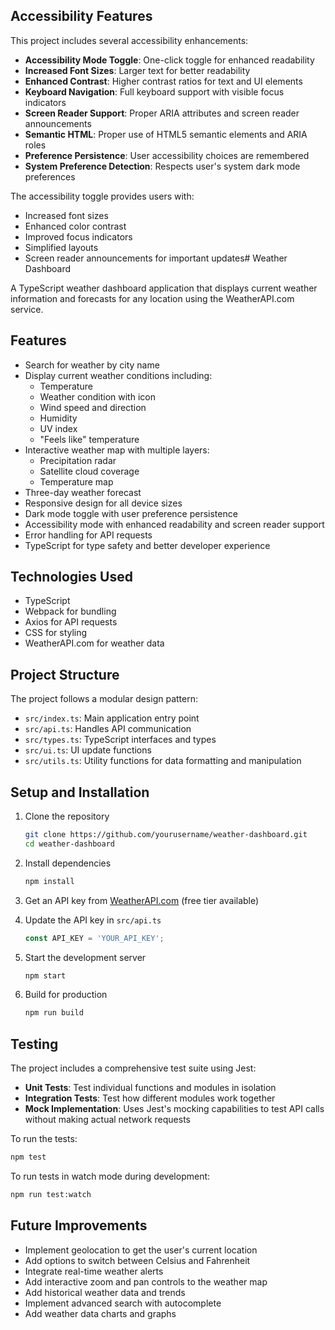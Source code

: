 ## Accessibility Features

This project includes several accessibility enhancements:

- **Accessibility Mode Toggle**: One-click toggle for enhanced readability
- **Increased Font Sizes**: Larger text for better readability
- **Enhanced Contrast**: Higher contrast ratios for text and UI elements
- **Keyboard Navigation**: Full keyboard support with visible focus indicators
- **Screen Reader Support**: Proper ARIA attributes and screen reader announcements
- **Semantic HTML**: Proper use of HTML5 semantic elements and ARIA roles
- **Preference Persistence**: User accessibility choices are remembered
- **System Preference Detection**: Respects user's system dark mode preferences

The accessibility toggle provides users with:

- Increased font sizes
- Enhanced color contrast
- Improved focus indicators
- Simplified layouts
- Screen reader announcements for important updates# Weather Dashboard

A TypeScript weather dashboard application that displays current weather information and forecasts for any location using the WeatherAPI.com service.

## Features

- Search for weather by city name
- Display current weather conditions including:
  - Temperature
  - Weather condition with icon
  - Wind speed and direction
  - Humidity
  - UV index
  - "Feels like" temperature
- Interactive weather map with multiple layers:
  - Precipitation radar
  - Satellite cloud coverage
  - Temperature map
- Three-day weather forecast
- Responsive design for all device sizes
- Dark mode toggle with user preference persistence
- Accessibility mode with enhanced readability and screen reader support
- Error handling for API requests
- TypeScript for type safety and better developer experience

## Technologies Used

- TypeScript
- Webpack for bundling
- Axios for API requests
- CSS for styling
- WeatherAPI.com for weather data

## Project Structure

The project follows a modular design pattern:

- `src/index.ts`: Main application entry point
- `src/api.ts`: Handles API communication
- `src/types.ts`: TypeScript interfaces and types
- `src/ui.ts`: UI update functions
- `src/utils.ts`: Utility functions for data formatting and manipulation

## Setup and Installation

1. Clone the repository
   ```bash
   git clone https://github.com/yourusername/weather-dashboard.git
   cd weather-dashboard
   ```

2. Install dependencies
   ```bash
   npm install
   ```

3. Get an API key from [WeatherAPI.com](https://www.weatherapi.com/) (free tier available)

4. Update the API key in `src/api.ts`
   ```typescript
   const API_KEY = 'YOUR_API_KEY';
   ```

5. Start the development server
   ```bash
   npm start
   ```

6. Build for production
   ```bash
   npm run build
   ```

## Testing

The project includes a comprehensive test suite using Jest:

- **Unit Tests**: Test individual functions and modules in isolation
- **Integration Tests**: Test how different modules work together
- **Mock Implementation**: Uses Jest's mocking capabilities to test API calls without making actual network requests

To run the tests:
```bash
npm test
```

To run tests in watch mode during development:
```bash
npm run test:watch
```

## Future Improvements

- Implement geolocation to get the user's current location
- Add options to switch between Celsius and Fahrenheit
- Integrate real-time weather alerts
- Add interactive zoom and pan controls to the weather map
- Add historical weather data and trends
- Implement advanced search with autocomplete
- Add weather data charts and graphs
